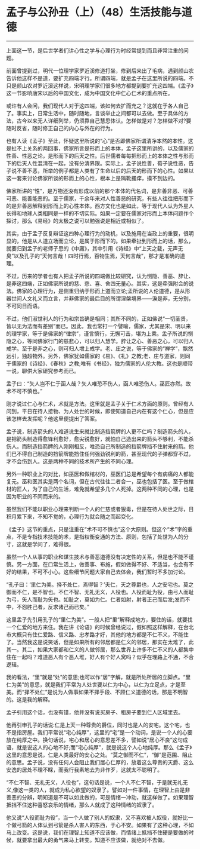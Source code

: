 # 孟子与公孙丑（上）（48）生活技能与道德

------

上面这一节，是后世学者们讲心性之学与心理行为时经常提到而且非常注重的问题。

前面曾提到过，明代一位理学家罗近溪修道打坐，修到后来出了毛病，遇到颜山农告诉他这样不是道，要扩充四端才行。所谓四端，就是孟子在这里所说的四端。不只是颜山农对罗近溪这样说，宋明理学家们很多地方都提到要扩充这四端。《孟子》这一节影响唐宋以后的中国文化，成为中国文化中仁心仁术的重点所在。

或许有人会问，我们现代人对于这四端，该如何去扩而充之？这就在于各人自己了。事实上，日常生活中，随时随地，言谈举止之间都可以去做。至于具体的方法，古今以来无人详细列举，仍须靠自己慧思体认。怎样做是对？怎样做不对?要随时反省，随时修正自己的内心与外在的行为。

也有人读《孟子》至此，怀疑这里所说的“心”是否即佛家所谓清净本然的本性。这是扯不上关系的两回事，佛家所言是形而上的本体，孟子这里所讲的，以及儒家的性善、性恶之论，是形而下的后天之性。后世儒者每每把形而上的本体之性与形而下的后天人性混清在一起，没有分清界限。实际上，孟子说性善，荀子说性恶，告子说不善不恶，所举的例子都是人类有了生命以后的后天的形而下的心性。如果以这一套来讨论佛家所谈的形而上的心性，根本上是隔靴搔痒，摸不到边的。

佛家所讲的“性”，是万物还没有形成以前的那个本体的代名词，是非善非恶、可善可恶、能善能恶的。至于儒家，千余年来对人性善恶的研究，有些人往往把形而下的是非善恶解释到形而上的心性本体。西方文化也是如此，等于现代人认为外星人长得和地球人类相同是一样的不切实际。如果一定要在儒家对形而上本体问题作个探讨，那么《易经》的太极之说可以勉强说是相近或相似了。

其实，由于孟子反复辩证这四种心理行为的动机，以及施用在当政上的重要，很明显的，他是从人道立场而立论，是属于形而下的。如果牵扯到形而上的话，那么，就要归到孟子的老师子思的《中庸》，其中引用《诗经》中“上天之载，无声无臭”以及孔子的“天何言哉！四时行焉，百物生焉，天何言哉”，那才是准确的道理。

不过，历来的学者也有人把孟子所说的四端做比较研究，认为恻隐、善恶、辞让、是非这四端，正如佛家所说的慈、悲、喜、舍四无量心。其实，这是牵强附会的说法。佛家的心理行为，是侧重归纳于形而上道而立论;孟所说的人伦道德，是从形器世间人文礼义而立言，并非佛家的最后目的所谓涅槃境界——淚是非，无分别，不可同日而语。

不过，他们淑世利人的行为和宗旨确是相同；其所不同的，正如佛说“一切圣贤，皆以无为法而有差别”而已。因此，我也常打一个譬喻，儒家，尤其是宋、明以来的理学家，等于是佛家的“律宗”，谨言慎行，无懈可击，堪为上乘。孟子所说的恻隐之心，等同佛家行门的慈悲心，可以归人慧学。辞让之心、善恶之心，可以归人戒学。至于是非之心，则可归人增上戒学。老、庄之说，等于佛家的“禅学”，飘然远引，独超物外。另外，佛家犹如儒家的《易》、《礼》之教;老、庄与道家，则同于儒家的《诗经》、《春秋》之教;唯有《书经》，独为儒家的人伦大教。这也是顺带一说，聊供大家研究参考而已。

孟子曰：“矢人岂不仁于函人哉？矢人唯恐不伤人，函人唯恐伤人。巫匠亦然。故术不可不慎也。”

刚才说过仁心与仁术，术就是方法。这里就是孟子关于仁术方面的原则。曾经有人问到，平日在待人接物、为人处世的时候，即使知道自己内在有这个仁心，但是应该怎样去发挥呢？他这里便提出了答案。

孟子说，制造箭头的人难道说生来就比制造挡箭牌的人更不仁吗？制造箭头的人，是把箭头制造得愈锋利愈好，愈尖锐愈好，就怕自己造出来的箭头不够利，不能杀伤人。而制造挡箭牌的人刚刚相反，唯恐自己所制造的挡箭牌挡不住射来的箭。他们巴不得自己制造的挡箭牌能挡住任何强劲锐利的箭，甚至现代的子弹都穿不过，才不会伤到人。这是两种不同的技术所产生的不同心理。

另外一种职业上的对比，如巫医和做棺材的，巫医们总是希望每个有病痛的人都能复元。巫和医其实是两个名词，但在古代往往二者合一，巫也包括了医。至于做棺材的匠人，为了自己的生活，难免就希望多几个人死掉。这两种不同的心理，也是因为职业的不同而来的。

虽然我们不能以职业心理来判断一个人的仁慈或者狠毒，但是在待人处世之际，日积月累下来，不知不觉的，心理行为就会随之而起变化。

《孟子》这节的重点，只是注重在“术不可不慎也”这个大原则。但这个“术”字的重点，不是专指技术技能的术，是指权衡变通的方法、原则，包括了处世为人的分寸，这就是学问了，难得很。

虽然一个人从事的职业和谋生技术与善恶道德没有决定性的关系，但是也不能不谨慎。另一方面，在口常生活上，做善事、布施，假如做得不好、不适当，也会有不好的结果，不可不小心。这些细节问题大家自己去体会，我们暂时不多加讨论。

“孔子曰：‘里仁为美。择不处仁，焉得智？’夫仁，天之尊爵也，人之安宅也。莫之御而不仁，是不智也。不仁不智、无礼无义，人役也。人役而耻为役，由弓人而耻为弓，矢人而耻为矢也。如耻之，莫如为仁。仁者如射，射者正己而后发;发而不中，不怨胜己者，反求诸己而已矣。”

这里孟子先引用孔子的“里仁为美”。一般人把“里”解释成地方，要住的话，就要找一个仁爱的地方来住。我在讲《论语》的时候曾经说过，假如照这样解释，在台北市大概只有住仁爱路、信义路、忠孝路才好，其他的地方都是不仁不义，不能住了。当然我这是说笑话，但是如果所有的邻居都是仁义的邻居，那实在太难了，此其一。其二，如果大家都和仁义的人做邻居，那么世界上许多不仁不义的人都集中住在一起吗？难道恶人有个恶人堆，好人有个好人窝吗？似乎在理路上不通，不合逻辑。

我的看法，“里”就是“处”的意思;也可以作“居”字解，就是所处所居的立脚点。“里仁为美”的意思，就是我们平常为人处世要以仁为中心，以仁为立足点，才是至美。而“择不处仁”是说为人做事如果不择手段、不顾仁义道德的话，那是不明智的。这是我的解释。

孟子引用这个话，也没有错，他并没有说买房子、租房子要到仁人区域里去。

他再引申孔子的话说:仁是上天一种尊贵的爵位，同时也是人的安宅。这个宅，也不是指房屋。我们平常说“宅心纯厚”，这里的“宅”是一个动词，是说一个人的心要放在纯厚之中。换句话说，宅心和居心的意思差不多，譬如说“居心不良”这句成语，就是说这人的心地不好;而“宅心纯厚”，就是说这个人心地纯厚。那么《孟子》这里的意思是说，仁是人类最好的安心之处。“莫之御而不仁”，“御”是范围、阻止的意思。孟子说，没有任何人会阻止我们居心仁厚的，放着这么尊贵的天爵、这么安逸的居处不理不睬，而我行我素地去为非作歹，这就太不聪明了。

“不仁不智、无礼无义，人役也”，这句话是说，一个人不仁不智，于是就无礼无义,像这一类的人，就成为私心欲望的奴隶了。譬如对一件事情，在理智上由是非善恶的分辨，明知道是不可以如此做的，可是情绪一冲动，就这样做了。如果理智抵挡不住这种喜怒哀乐的情绪，那么人就成了这种情绪的奴隶了。

他又说“人役而耻为役”，当一个人做了别人的奴隶，又不喜欢被人奴役，就好比一个做弓箭的人体认到弓箭是杀人害人的东西，于心不安。如果有了这种心理，不如马上改变。这是说，我们在理智上知道不应该做，而情绪上抵挡不住硬是要做的时候，就要拿出最大的勇气来马上转变。知道不应该做，就绝对不去做。

